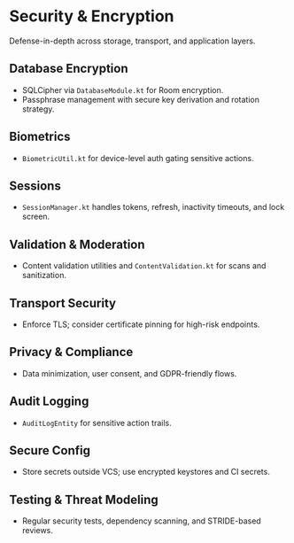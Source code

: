# Security & Encryption

Defense-in-depth across storage, transport, and application layers.

## Database Encryption

- SQLCipher via `DatabaseModule.kt` for Room encryption.
- Passphrase management with secure key derivation and rotation strategy.

## Biometrics

- `BiometricUtil.kt` for device-level auth gating sensitive actions.

## Sessions

- `SessionManager.kt` handles tokens, refresh, inactivity timeouts, and lock screen.

## Validation & Moderation

- Content validation utilities and `ContentValidation.kt` for scans and sanitization.

## Transport Security

- Enforce TLS; consider certificate pinning for high-risk endpoints.

## Privacy & Compliance

- Data minimization, user consent, and GDPR-friendly flows.

## Audit Logging

- `AuditLogEntity` for sensitive action trails.

## Secure Config

- Store secrets outside VCS; use encrypted keystores and CI secrets.

## Testing & Threat Modeling

- Regular security tests, dependency scanning, and STRIDE-based reviews.
